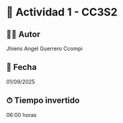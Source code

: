 # 📌 Actividad 1 - CC3S2  

## 👨‍💻 Autor  
Jhiens Angel Guerrero Ccompi  

## 📅 Fecha  
01/09/2025  

## ⏱ Tiempo invertido  
06:00 horas  
